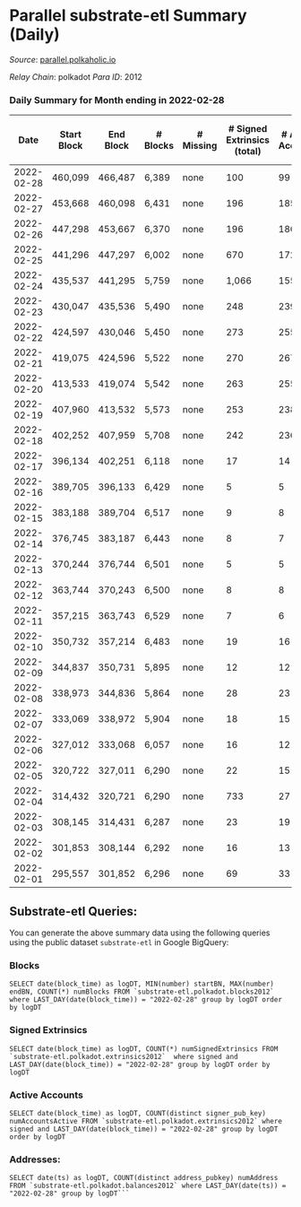 # Parallel substrate-etl Summary (Daily)

_Source_: [parallel.polkaholic.io](https://parallel.polkaholic.io)

*Relay Chain*: polkadot
*Para ID*: 2012



### Daily Summary for Month ending in 2022-02-28


| Date | Start Block | End Block | # Blocks | # Missing | # Signed Extrinsics (total) | # Active Accounts | # Addresses with Balances | # Events | # Transfers | # XCM Transfers In | # XCM Transfers Out |
| ---- | ----------- | --------- | -------- | --------- | --------------------------- | ----------------- | ------------------------- | -------- | ----------- | ------------------ | ------------------- |
| 2022-02-28 | 460,099 | 466,487 | 6,389 | none  | 100 | 99 | 34,447 | 13,183 |   |   |   |
| 2022-02-27 | 453,668 | 460,098 | 6,431 | none  | 196 | 185 | 34,447 | 13,643 | 1 ($0.76) |   |   |
| 2022-02-26 | 447,298 | 453,667 | 6,370 | none  | 196 | 186 | 34,446 | 13,523 |   |   |   |
| 2022-02-25 | 441,296 | 447,297 | 6,002 | none  | 670 | 172 | 34,446 | 28,887 |   |   |   |
| 2022-02-24 | 435,537 | 441,295 | 5,759 | none  | 1,066 | 155 | 32,761 | 36,979 | 1 ($1.34) |   |   |
| 2022-02-23 | 430,047 | 435,536 | 5,490 | none  | 248 | 239 | 29,733 | 11,974 |   |   |   |
| 2022-02-22 | 424,597 | 430,046 | 5,450 | none  | 273 | 255 | 29,733 | 11,987 |   |   |   |
| 2022-02-21 | 419,075 | 424,596 | 5,522 | none  | 270 | 267 | 29,733 | 12,126 |   |   |   |
| 2022-02-20 | 413,533 | 419,074 | 5,542 | none  | 263 | 255 | 29,733 | 12,139 |   |   |   |
| 2022-02-19 | 407,960 | 413,532 | 5,573 | none  | 253 | 238 | 29,733 | 12,155 |   |   |   |
| 2022-02-18 | 402,252 | 407,959 | 5,708 | none  | 242 | 236 | 29,733 | 12,389 |   |   |   |
| 2022-02-17 | 396,134 | 402,251 | 6,118 | none  | 17 | 14 | 29,733 | 12,299 |   |   |   |
| 2022-02-16 | 389,705 | 396,133 | 6,429 | none  | 5 | 5 | 29,733 | 12,882 |   |   |   |
| 2022-02-15 | 383,188 | 389,704 | 6,517 | none  | 9 | 8 | 29,733 | 13,075 |   |   |   |
| 2022-02-14 | 376,745 | 383,187 | 6,443 | none  | 8 | 7 | 29,733 | 12,922 |   |   |   |
| 2022-02-13 | 370,244 | 376,744 | 6,501 | none  | 5 | 5 | 29,733 | 13,028 |   |   |   |
| 2022-02-12 | 363,744 | 370,243 | 6,500 | none  | 8 | 8 | 29,733 | 13,037 |   |   |   |
| 2022-02-11 | 357,215 | 363,743 | 6,529 | none  | 7 | 6 | 29,733 | 13,092 |   |   |   |
| 2022-02-10 | 350,732 | 357,214 | 6,483 | none  | 19 | 16 |  | 13,042 |   |   |   |
| 2022-02-09 | 344,837 | 350,731 | 5,895 | none  | 12 | 12 | 29,733 | 11,840 |   |   |   |
| 2022-02-08 | 338,973 | 344,836 | 5,864 | none  | 28 | 23 | 29,733 | 11,835 |   |   |   |
| 2022-02-07 | 333,069 | 338,972 | 5,904 | none  | 18 | 15 | 29,733 | 11,882 |   |   |   |
| 2022-02-06 | 327,012 | 333,068 | 6,057 | none  | 16 | 12 | 29,733 | 12,173 |   |   |   |
| 2022-02-05 | 320,722 | 327,011 | 6,290 | none  | 22 | 15 | 29,733 | 12,660 |   |   |   |
| 2022-02-04 | 314,432 | 320,721 | 6,290 | none  | 733 | 27 | 29,733 | 89,619 | 14,323 ($1,365,754) |   |   |
| 2022-02-03 | 308,145 | 314,431 | 6,287 | none  | 23 | 19 | 29,475 | 12,663 | 1 ($1,407,313) |   |   |
| 2022-02-02 | 301,853 | 308,144 | 6,292 | none  | 16 | 13 | 29,475 | 12,644 |   |   |   |
| 2022-02-01 | 295,557 | 301,852 | 6,296 | none  | 69 | 33 |  | 12,848 | 15 ($370,536) |   |   |

## Substrate-etl Queries:
You can generate the above summary data using the following queries using the public dataset `substrate-etl` in Google BigQuery:


### Blocks
```
SELECT date(block_time) as logDT, MIN(number) startBN, MAX(number) endBN, COUNT(*) numBlocks FROM `substrate-etl.polkadot.blocks2012`  where LAST_DAY(date(block_time)) = "2022-02-28" group by logDT order by logDT
```


### Signed Extrinsics
```
SELECT date(block_time) as logDT, COUNT(*) numSignedExtrinsics FROM `substrate-etl.polkadot.extrinsics2012`  where signed and LAST_DAY(date(block_time)) = "2022-02-28" group by logDT order by logDT
```


### Active Accounts
```
SELECT date(block_time) as logDT, COUNT(distinct signer_pub_key) numAccountsActive FROM `substrate-etl.polkadot.extrinsics2012` where signed and LAST_DAY(date(block_time)) = "2022-02-28" group by logDT order by logDT
```


### Addresses:
```
SELECT date(ts) as logDT, COUNT(distinct address_pubkey) numAddress FROM `substrate-etl.polkadot.balances2012` where LAST_DAY(date(ts)) = "2022-02-28" group by logDT```

